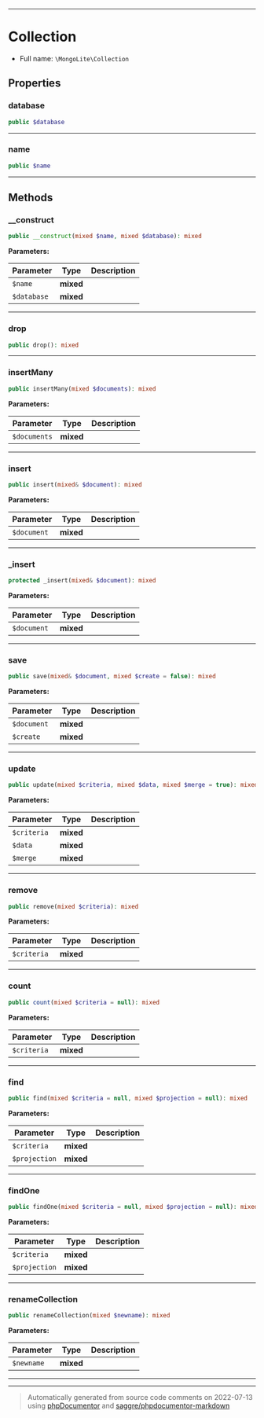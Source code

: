 ***

# Collection





* Full name: `\MongoLite\Collection`



## Properties


### database



```php
public $database
```






***

### name



```php
public $name
```






***

## Methods


### __construct



```php
public __construct(mixed $name, mixed $database): mixed
```








**Parameters:**

| Parameter | Type | Description |
|-----------|------|-------------|
| `$name` | **mixed** |  |
| `$database` | **mixed** |  |




***

### drop



```php
public drop(): mixed
```











***

### insertMany



```php
public insertMany(mixed $documents): mixed
```








**Parameters:**

| Parameter | Type | Description |
|-----------|------|-------------|
| `$documents` | **mixed** |  |




***

### insert



```php
public insert(mixed& $document): mixed
```








**Parameters:**

| Parameter | Type | Description |
|-----------|------|-------------|
| `$document` | **mixed** |  |




***

### _insert



```php
protected _insert(mixed& $document): mixed
```








**Parameters:**

| Parameter | Type | Description |
|-----------|------|-------------|
| `$document` | **mixed** |  |




***

### save



```php
public save(mixed& $document, mixed $create = false): mixed
```








**Parameters:**

| Parameter | Type | Description |
|-----------|------|-------------|
| `$document` | **mixed** |  |
| `$create` | **mixed** |  |




***

### update



```php
public update(mixed $criteria, mixed $data, mixed $merge = true): mixed
```








**Parameters:**

| Parameter | Type | Description |
|-----------|------|-------------|
| `$criteria` | **mixed** |  |
| `$data` | **mixed** |  |
| `$merge` | **mixed** |  |




***

### remove



```php
public remove(mixed $criteria): mixed
```








**Parameters:**

| Parameter | Type | Description |
|-----------|------|-------------|
| `$criteria` | **mixed** |  |




***

### count



```php
public count(mixed $criteria = null): mixed
```








**Parameters:**

| Parameter | Type | Description |
|-----------|------|-------------|
| `$criteria` | **mixed** |  |




***

### find



```php
public find(mixed $criteria = null, mixed $projection = null): mixed
```








**Parameters:**

| Parameter | Type | Description |
|-----------|------|-------------|
| `$criteria` | **mixed** |  |
| `$projection` | **mixed** |  |




***

### findOne



```php
public findOne(mixed $criteria = null, mixed $projection = null): mixed
```








**Parameters:**

| Parameter | Type | Description |
|-----------|------|-------------|
| `$criteria` | **mixed** |  |
| `$projection` | **mixed** |  |




***

### renameCollection



```php
public renameCollection(mixed $newname): mixed
```








**Parameters:**

| Parameter | Type | Description |
|-----------|------|-------------|
| `$newname` | **mixed** |  |




***


***
> Automatically generated from source code comments on 2022-07-13 using [phpDocumentor](http://www.phpdoc.org/) and [saggre/phpdocumentor-markdown](https://github.com/Saggre/phpDocumentor-markdown)
